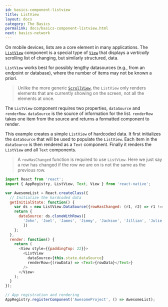 ```yaml
---
id: basics-component-listview
title: ListView
layout: docs
category: The Basics
permalink: docs/basics-component-listview.html
next: basics-network
---
```


On mobile devices, lists are a core element in many applications. The [`ListView`](/react-native/docs/listview.html#content) component is a special type of [`View`](/react-native/docs/basics-component-view.html) that displays a *vertically* scrolling list of changing, but similarly structured, data.

`ListView` works best for possibly lengthy datasources (e.g., from an endpoint or database), where the number of items may not be known a priori.

> Unlike the more generic [`ScrollView`](/react-native/docs/basics-component-scrollview.html), the `ListView` only renders elements that are currently showing on the screen, not all the elements at once.

The `ListView` component requires two properties, `dataSource` and `renderRow`. `dataSource` is the source of information for the list. `renderRow` takes one item from the source and returns a formatted component to render.

This example creates a simple `ListView` of hardcoded data. It first initializes the `dataSource` that will be used to populate the `ListView`. Each item in the `dataSource` is then rendered as a `Text` component. Finally it renders the `ListView` and all `Text` components.

> A `rowHasChanged` function is required to use `ListView`. Here we just say a row has changed if the row we are on is not the same as the previous row.

```JavaScript
import React from 'react';
import { AppRegistry, ListView, Text, View } from 'react-native';

var AwesomeList = React.createClass({
  // Initialize the hardcoded data
  getInitialState: function() {
    var ds = new ListView.DataSource({rowHasChanged: (r1, r2) => r1 !== r2});
    return {
      dataSource: ds.cloneWithRows([
        'John', 'Joel', 'James', 'Jimmy', 'Jackson', 'Jillian', 'Julie'
        ])
    };
  },
  render: function() {
    return (
      <View style={{paddingTop: 22}}>
        <ListView
          dataSource={this.state.dataSource}
          renderRow={(rowData) => <Text>{rowData}</Text>}
        />
      </View>
    );
  }
});

// App registration and rendering
AppRegistry.registerComponent('AwesomeProject', () => AwesomeList);
```
